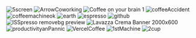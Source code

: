 <img src="https://iili.io/h09Kg4.webp" alt="5screen" border="0">
<img src="https://iili.io/h093qG.webp" alt="ArrowCoworking" border="0">
<img src="https://iili.io/h09dss.webp" alt="Coffee on your brain 1" border="0">
<img src="https://iili.io/h09F1f.webp" alt="coffeeAccident" border="0">
<img src="https://iili.io/h09qdl.webp" alt="coffeemachineok" border="0">
<img src="https://iili.io/h09B72.webp" alt="earth" border="0">
<img src="https://iili.io/h09CeS.webp" alt="espresso" border="0">
<img src="https://iili.io/h09xI9.webp" alt="github" border="0">
<img src="https://iili.io/h09nm7.webp" alt="ISSpresso removebg preview" border="0">
<img src="https://iili.io/h09zXe.webp" alt="Lavazza Crema Banner 2000x600" border="0">
<img src="https://iili.io/h09ILu.webp" alt="productivityanPannic" border="0">
<img src="https://iili.io/h09uqb.webp" alt="VercelCoffee" border="0">
<img src="https://iili.io/h09A1j.webp" alt="1stMachine" border="0">
<img src="https://iili.io/h09Rrx.webp" alt="2cup" border="0">